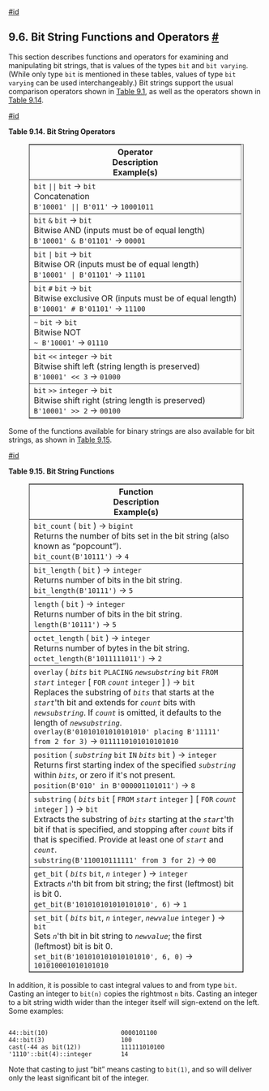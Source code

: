 [#id](#FUNCTIONS-BITSTRING)

## 9.6. Bit String Functions and Operators [#](#FUNCTIONS-BITSTRING)

This section describes functions and operators for examining and manipulating bit strings, that is values of the types `bit` and `bit varying`. (While only type `bit` is mentioned in these tables, values of type `bit varying` can be used interchangeably.) Bit strings support the usual comparison operators shown in [Table 9.1](functions-comparison#FUNCTIONS-COMPARISON-OP-TABLE), as well as the operators shown in [Table 9.14](functions-bitstring#FUNCTIONS-BIT-STRING-OP-TABLE).

[#id](#FUNCTIONS-BIT-STRING-OP-TABLE)

**Table 9.14. Bit String Operators**

<figure class="table-wrapper">
<table class="table" summary="Bit String Operators" border="1">
  <colgroup>
    <col />
  </colgroup>
  <thead>
    <tr>
      <th class="func_table_entry">
        <div class="func_signature">Operator</div>
        <div>Description</div>
        <div>Example(s)</div>
      </th>
    </tr>
  </thead>
  <tbody>
    <tr>
      <td class="func_table_entry">
        <div class="func_signature">
          <code class="type">bit</code> <code class="literal">||</code>
          <code class="type">bit</code> → <code class="returnvalue">bit</code>
        </div>
        <div>Concatenation</div>
        <div>
          <code class="literal">B'10001' || B'011'</code>
          → <code class="returnvalue">10001011</code>
        </div>
      </td>
    </tr>
    <tr>
      <td class="func_table_entry">
        <div class="func_signature">
          <code class="type">bit</code> <code class="literal">&amp;</code>
          <code class="type">bit</code> → <code class="returnvalue">bit</code>
        </div>
        <div>Bitwise AND (inputs must be of equal length)</div>
        <div>
          <code class="literal">B'10001' &amp; B'01101'</code>
          → <code class="returnvalue">00001</code>
        </div>
      </td>
    </tr>
    <tr>
      <td class="func_table_entry">
        <div class="func_signature">
          <code class="type">bit</code> <code class="literal">|</code>
          <code class="type">bit</code> → <code class="returnvalue">bit</code>
        </div>
        <div>Bitwise OR (inputs must be of equal length)</div>
        <div>
          <code class="literal">B'10001' | B'01101'</code>
          → <code class="returnvalue">11101</code>
        </div>
      </td>
    </tr>
    <tr>
      <td class="func_table_entry">
        <div class="func_signature">
          <code class="type">bit</code> <code class="literal">#</code>
          <code class="type">bit</code> → <code class="returnvalue">bit</code>
        </div>
        <div>Bitwise exclusive OR (inputs must be of equal length)</div>
        <div>
          <code class="literal">B'10001' # B'01101'</code>
          → <code class="returnvalue">11100</code>
        </div>
      </td>
    </tr>
    <tr>
      <td class="func_table_entry">
        <div class="func_signature">
          <code class="literal">~</code> <code class="type">bit</code> →
          <code class="returnvalue">bit</code>
        </div>
        <div>Bitwise NOT</div>
        <div>
          <code class="literal">~ B'10001'</code>
          → <code class="returnvalue">01110</code>
        </div>
      </td>
    </tr>
    <tr>
      <td class="func_table_entry">
        <div class="func_signature">
          <code class="type">bit</code> <code class="literal">&lt;&lt;</code>
          <code class="type">integer</code> → <code class="returnvalue">bit</code>
        </div>
        <div>Bitwise shift left (string length is preserved)</div>
        <div>
          <code class="literal">B'10001' &lt;&lt; 3</code>
          → <code class="returnvalue">01000</code>
        </div>
      </td>
    </tr>
    <tr>
      <td class="func_table_entry">
        <div class="func_signature">
          <code class="type">bit</code> <code class="literal">&gt;&gt;</code>
          <code class="type">integer</code> → <code class="returnvalue">bit</code>
        </div>
        <div>Bitwise shift right (string length is preserved)</div>
        <div>
          <code class="literal">B'10001' &gt;&gt; 2</code>
          → <code class="returnvalue">00100</code>
        </div>
      </td>
    </tr>
  </tbody>
</table>
</figure>

Some of the functions available for binary strings are also available for bit strings, as shown in [Table 9.15](functions-bitstring#FUNCTIONS-BIT-STRING-TABLE).

[#id](#FUNCTIONS-BIT-STRING-TABLE)

**Table 9.15. Bit String Functions**

<figure class="table-wrapper">
<table class="table" summary="Bit String Functions" border="1">
  <colgroup>
    <col />
  </colgroup>
  <thead>
    <tr>
      <th class="func_table_entry">
        <div class="func_signature">Function</div>
        <div>Description</div>
        <div>Example(s)</div>
      </th>
    </tr>
  </thead>
  <tbody>
    <tr>
      <td class="func_table_entry">
        <div class="func_signature">
          <a id="id-1.5.8.12.6.2.2.1.1.1.1" class="indexterm"></a>
          <code class="function">bit_count</code> ( <code class="type">bit</code> ) →
          <code class="returnvalue">bigint</code>
        </div>
        <div>
          Returns the number of bits set in the bit string (also known as
          <span class="quote">“<span class="quote">popcount</span>”</span>).
        </div>
        <div>
          <code class="literal">bit_count(B'10111')</code>
          → <code class="returnvalue">4</code>
        </div>
      </td>
    </tr>
    <tr>
      <td class="func_table_entry">
        <div class="func_signature">
          <a id="id-1.5.8.12.6.2.2.2.1.1.1" class="indexterm"></a>
          <code class="function">bit_length</code> ( <code class="type">bit</code> ) →
          <code class="returnvalue">integer</code>
        </div>
        <div>Returns number of bits in the bit string.</div>
        <div>
          <code class="literal">bit_length(B'10111')</code>
          → <code class="returnvalue">5</code>
        </div>
      </td>
    </tr>
    <tr>
      <td class="func_table_entry">
        <div class="func_signature">
          <a id="id-1.5.8.12.6.2.2.3.1.1.1" class="indexterm"></a>
          <a id="id-1.5.8.12.6.2.2.3.1.1.2" class="indexterm"></a>
          <code class="function">length</code> ( <code class="type">bit</code> ) →
          <code class="returnvalue">integer</code>
        </div>
        <div>Returns number of bits in the bit string.</div>
        <div>
          <code class="literal">length(B'10111')</code>
          → <code class="returnvalue">5</code>
        </div>
      </td>
    </tr>
    <tr>
      <td class="func_table_entry">
        <div class="func_signature">
          <a id="id-1.5.8.12.6.2.2.4.1.1.1" class="indexterm"></a>
          <code class="function">octet_length</code> ( <code class="type">bit</code> ) →
          <code class="returnvalue">integer</code>
        </div>
        <div>Returns number of bytes in the bit string.</div>
        <div>
          <code class="literal">octet_length(B'1011111011')</code>
          → <code class="returnvalue">2</code>
        </div>
      </td>
    </tr>
    <tr>
      <td class="func_table_entry">
        <div class="func_signature">
          <a id="id-1.5.8.12.6.2.2.5.1.1.1" class="indexterm"></a>
          <code class="function">overlay</code> ( <em class="parameter"><code>bits</code></em>
          <code class="type">bit</code> <code class="literal">PLACING</code>
          <em class="parameter"><code>newsubstring</code></em> <code class="type">bit</code>
          <code class="literal">FROM</code> <em class="parameter"><code>start</code></em>
          <code class="type">integer</code> [<span class="optional">
            <code class="literal">FOR</code> <em class="parameter"><code>count</code></em>
            <code class="type">integer</code> </span>] ) → <code class="returnvalue">bit</code>
        </div>
        <div>
          Replaces the substring of <em class="parameter"><code>bits</code></em> that starts at the
          <em class="parameter"><code>start</code></em>'th bit and extends for <em class="parameter"><code>count</code></em> bits with
          <em class="parameter"><code>newsubstring</code></em>. If <em class="parameter"><code>count</code></em> is omitted, it defaults to the length
          of <em class="parameter"><code>newsubstring</code></em>.
        </div>
        <div>
          <code class="literal">overlay(B'01010101010101010' placing B'11111' from 2 for 3)</code>
          → <code class="returnvalue">0111110101010101010</code>
        </div>
      </td>
    </tr>
    <tr>
      <td class="func_table_entry">
        <div class="func_signature">
          <a id="id-1.5.8.12.6.2.2.6.1.1.1" class="indexterm"></a>
          <code class="function">position</code> (
          <em class="parameter"><code>substring</code></em> <code class="type">bit</code>
          <code class="literal">IN</code> <em class="parameter"><code>bits</code></em>
          <code class="type">bit</code> ) → <code class="returnvalue">integer</code>
        </div>
        <div>
          Returns first starting index of the specified
          <em class="parameter"><code>substring</code></em> within
          <em class="parameter"><code>bits</code></em>, or zero if it's not present.
        </div>
        <div>
          <code class="literal">position(B'010' in B'000001101011')</code>
          → <code class="returnvalue">8</code>
        </div>
      </td>
    </tr>
    <tr>
      <td class="func_table_entry">
        <div class="func_signature">
          <a id="id-1.5.8.12.6.2.2.7.1.1.1" class="indexterm"></a>
          <code class="function">substring</code> ( <em class="parameter"><code>bits</code></em>
          <code class="type">bit</code> [<span class="optional">
            <code class="literal">FROM</code> <em class="parameter"><code>start</code></em>
            <code class="type">integer</code> </span>] [<span class="optional">
            <code class="literal">FOR</code> <em class="parameter"><code>count</code></em>
            <code class="type">integer</code> </span>] ) → <code class="returnvalue">bit</code>
        </div>
        <div>
          Extracts the substring of <em class="parameter"><code>bits</code></em> starting at the
          <em class="parameter"><code>start</code></em>'th bit if that is specified, and stopping after
          <em class="parameter"><code>count</code></em> bits if that is specified. Provide at least
          one of <em class="parameter"><code>start</code></em> and
          <em class="parameter"><code>count</code></em>.
        </div>
        <div>
          <code class="literal">substring(B'110010111111' from 3 for 2)</code>
          → <code class="returnvalue">00</code>
        </div>
      </td>
    </tr>
    <tr>
      <td class="func_table_entry">
        <div class="func_signature">
          <a id="id-1.5.8.12.6.2.2.8.1.1.1" class="indexterm"></a>
          <code class="function">get_bit</code> ( <em class="parameter"><code>bits</code></em>
          <code class="type">bit</code>, <em class="parameter"><code>n</code></em>
          <code class="type">integer</code> ) → <code class="returnvalue">integer</code>
        </div>
        <div>
          Extracts <em class="parameter"><code>n</code></em>'th bit from bit string; the first (leftmost) bit is bit 0.
        </div>
        <div>
          <code class="literal">get_bit(B'101010101010101010', 6)</code>
          → <code class="returnvalue">1</code>
        </div>
      </td>
    </tr>
    <tr>
      <td class="func_table_entry">
        <div class="func_signature">
          <a id="id-1.5.8.12.6.2.2.9.1.1.1" class="indexterm"></a>
          <code class="function">set_bit</code> ( <em class="parameter"><code>bits</code></em>
          <code class="type">bit</code>, <em class="parameter"><code>n</code></em>
          <code class="type">integer</code>, <em class="parameter"><code>newvalue</code></em>
          <code class="type">integer</code> ) → <code class="returnvalue">bit</code>
        </div>
        <div>
          Sets <em class="parameter"><code>n</code></em>'th bit in bit string to <em class="parameter"><code>newvalue</code></em>; the first (leftmost) bit is bit 0.
        </div>
        <div>
          <code class="literal">set_bit(B'101010101010101010', 6, 0)</code>
          → <code class="returnvalue">101010001010101010</code>
        </div>
      </td>
    </tr>
  </tbody>
</table>
</figure>

In addition, it is possible to cast integral values to and from type `bit`. Casting an integer to `bit(n)` copies the rightmost `n` bits. Casting an integer to a bit string width wider than the integer itself will sign-extend on the left. Some examples:

```

44::bit(10)                    0000101100
44::bit(3)                     100
cast(-44 as bit(12))           111111010100
'1110'::bit(4)::integer        14
```

Note that casting to just “bit” means casting to `bit(1)`, and so will deliver only the least significant bit of the integer.
